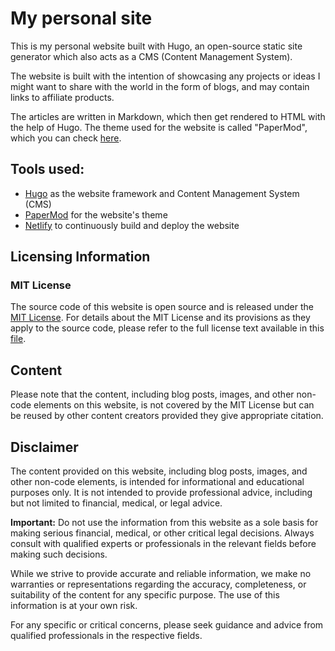 # My personal site

This is my personal website built with Hugo, an open-source static site generator which also acts as a CMS (Content Management System).

The website is built with the intention of showcasing any projects or ideas I might want to share with the world in the form of blogs, and may contain links to affiliate products. 

The articles are written in Markdown, which then get rendered to HTML with the help of Hugo. The theme used for the website is called "PaperMod", which you can check [here](https://github.com/adityatelange/hugo-PaperMod/).

## Tools used:
- [Hugo](https://github.com/gohugoio/hugo) as the website framework and Content Management System (CMS)
- [PaperMod](https://github.com/adityatelange/hugo-PaperMod/) for the website's theme
- [Netlify](https://www.netlify.com/) to continuously build and deploy the website

## Licensing Information

### MIT License

The source code of this website is open source and is released under the [MIT License](LICENSE). For details about the MIT License and its provisions as they apply to the source code, please refer to the full license text available in this [file](LICENSE).

## Content

Please note that the content, including blog posts, images, and other non-code elements on this website, is not covered by the MIT License but can be reused by other content creators provided they give appropriate citation.

## Disclaimer

The content provided on this website, including blog posts, images, and other non-code elements, is intended for informational and educational purposes only. It is not intended to provide professional advice, including but not limited to financial, medical, or legal advice.

**Important:** Do not use the information from this website as a sole basis for making serious financial, medical, or other critical legal decisions. Always consult with qualified experts or professionals in the relevant fields before making such decisions.

While we strive to provide accurate and reliable information, we make no warranties or representations regarding the accuracy, completeness, or suitability of the content for any specific purpose. The use of this information is at your own risk.

For any specific or critical concerns, please seek guidance and advice from qualified professionals in the respective fields.
